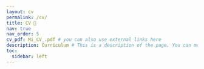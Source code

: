 ```yaml
---
layout: cv
permalink: /cv/
title: CV 📝
nav: true
nav_order: 5
cv_pdf: Mi_CV_.pdf # you can also use external links here
description: Currículum # This is a description of the page. You can modify it in '_pages/cv.md'. You can also change or remove the top pdf download button.
toc:
  sidebar: left
---
```

